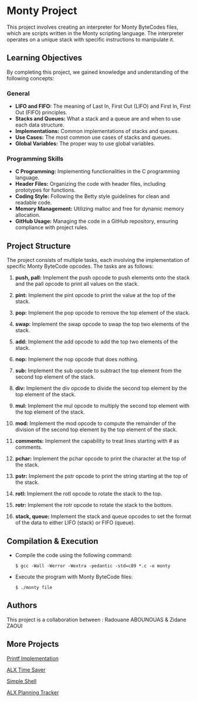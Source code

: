 # Monty Project

This project involves creating an interpreter for Monty ByteCodes files, which are scripts written in the Monty scripting language. The interpreter operates on a unique stack with specific instructions to manipulate it.

## Learning Objectives
By completing this project, we gained knowledge and understanding of the following concepts:

### General
- **LIFO and FIFO:** The meaning of Last In, First Out (LIFO) and First In, First Out (FIFO) principles.
- **Stacks and Queues:** What a stack and a queue are and when to use each data structure.
- **Implementations:** Common implementations of stacks and queues.
- **Use Cases:** The most common use cases of stacks and queues.
- **Global Variables:** The proper way to use global variables.

### Programming Skills
- **C Programming:** Implementing functionalities in the C programming language.
- **Header Files:** Organizing the code with header files, including prototypes for functions.
- **Coding Style:** Following the Betty style guidelines for clean and readable code.
- **Memory Management:** Utilizing malloc and free for dynamic memory allocation.
- **GitHub Usage:** Managing the code in a GitHub repository, ensuring compliance with project rules.

## Project Structure
The project consists of multiple tasks, each involving the implementation of specific Monty ByteCode opcodes. The tasks are as follows:

1. **push, pall:** Implement the push opcode to push elements onto the stack and the pall opcode to print all values on the stack.

2. **pint:** Implement the pint opcode to print the value at the top of the stack.

3. **pop:** Implement the pop opcode to remove the top element of the stack.

4. **swap:** Implement the swap opcode to swap the top two elements of the stack.

5. **add:** Implement the add opcode to add the top two elements of the stack.

6. **nop:** Implement the nop opcode that does nothing.

7. **sub:** Implement the sub opcode to subtract the top element from the second top element of the stack.

8. **div:** Implement the div opcode to divide the second top element by the top element of the stack.

9. **mul:** Implement the mul opcode to multiply the second top element with the top element of the stack.

10. **mod:** Implement the mod opcode to compute the remainder of the division of the second top element by the top element of the stack.

11. **comments:** Implement the capability to treat lines starting with # as comments.

12. **pchar:** Implement the pchar opcode to print the character at the top of the stack.

13. **pstr:** Implement the pstr opcode to print the string starting at the top of the stack.

14. **rotl:** Implement the rotl opcode to rotate the stack to the top.

15. **rotr:** Implement the rotr opcode to rotate the stack to the bottom.

16. **stack, queue:** Implement the stack and queue opcodes to set the format of the data to either LIFO (stack) or FIFO (queue).

## Compilation & Execution
- Compile the code using the following command:
  ```
  $ gcc -Wall -Werror -Wextra -pedantic -std=c89 *.c -o monty
  ```

- Execute the program with Monty ByteCode files:
  ```
  $ ./monty file
  ```

## Authors
This project is a collaboration between : 
Radouane ABOUNOUAS & Zidane ZAOUI

## More Projects
[Printf Implementation](https://github.com/Matsadura/printf)

[ALX Time Saver](https://github.com/Matsadura/ALX_Time_Saver)

[Simple Shell](https://github.com/Matsadura/simple_shell)

[ALX Planning Tracker](https://github.com/Matsadura/ALX_Holberton-Planning-Tracker)
